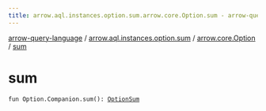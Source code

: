 ```yaml
---
title: arrow.aql.instances.option.sum.arrow.core.Option.sum - arrow-query-language
---
```


[arrow-query-language](../../index.html) / [arrow.aql.instances.option.sum](../index.html) / [arrow.core.Option](index.html) / [sum](./sum.html)

# sum

`fun Option.Companion.sum(): `[`OptionSum`](../../arrow.aql.instances/-option-sum/index.html)